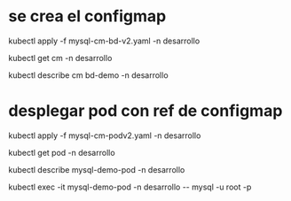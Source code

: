 # se crea el configmap

kubectl apply -f mysql-cm-bd-v2.yaml -n desarrollo

kubectl get cm -n desarrollo

kubectl describe cm bd-demo -n desarrollo

# desplegar pod con ref de configmap

kubectl apply -f mysql-cm-podv2.yaml -n desarrollo

kubectl get pod -n desarrollo

kubectl describe mysql-demo-pod -n desarrollo

kubectl exec -it mysql-demo-pod -n desarrollo -- mysql -u root -p

